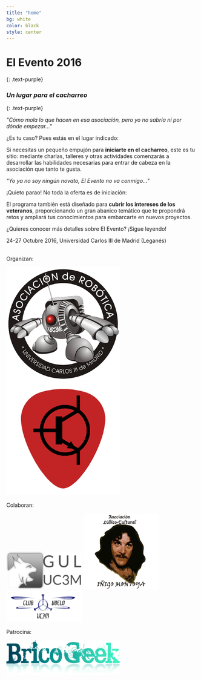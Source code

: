 ```yaml
---
title: "home"
bg: white
color: black
style: center
---
```


# El Evento 2016
{: .text-purple}

### *Un lugar para el cacharreo*
{: .text-purple}

_"Cómo mola lo que hacen en esa asociación, pero yo no sabría ni por dónde empezar..."_

¿Es tu caso? Pues estás en el lugar indicado: 

Si necesitas un pequeño empujón para **iniciarte en el cacharreo**, este es tu sitio: mediante charlas, talleres y otras actividades comenzarás a desarrollar las habilidades necesarias para entrar de cabeza en la asociación que tanto te gusta.

_"Yo ya no soy ningún novato, El Evento no va conmigo..."_

¡Quieto parao! No toda la oferta es de iniciación: 

El programa también está diseñado para **cubrir los intereses de los veteranos**, proporcionando un gran abanico temático que te propondrá retos y ampliará tus conocimientos para embarcarte en nuevos proyectos.

¿Quieres conocer más detalles sobre El Evento? ¡Sigue leyendo!


24-27 Octubre 2016, Universidad Carlos III de Madrid (Leganés)

<br>
Organizan:

<a href="http://asrob.uc3m.es"><img src="img/logo_400x400.png" alt="logo asrob" width="300"></a>
<a href="http://uc3music.github.io/"><img src="img/pick.png" alt="logo uc3music" width="300"></a>

Colaboran:

<a href="http://gul.es/"><img src="img/gul-logo.png" alt="logo gul" width="200"></a>
<a href="https://twitter.com/UC3Montoya"><img src="img/montoya_400x400.png" alt="logo montoya" width="200"></a>
<a href="https://twitter.com/clubvuelouc3m"><img src="img/club_de_vuelo.png" alt="logo club de vuelo" width="200"></a>

Patrocina:

<a href="http://tienda.bricogeek.com/"><img src="img/bricogeek-220.png" alt="logo bricogeek" width="300"></a>
